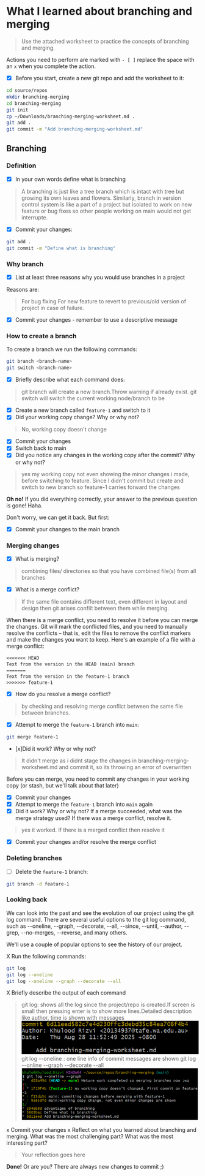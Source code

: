 # What I learned about branching and merging

> Use the attached worksheet to practice the concepts of branching and merging. 

Actions you need to perform are marked with `- [ ]` replace the space with an `x` when you complete the action.

- [x] Before you start, create a new git repo and add the worksheet to it:

```bash
cd source/repos
mkdir branching-merging
cd branching-merging
git init
cp ~/Downloads/branching-merging-worksheet.md .
git add .
git commit -m "Add branching-merging-worksheet.md"
```


## Branching

### Definition

- [x] In your own words define what is branching

> A branching is just like a tree branch which is intact with tree but growing its own leaves and flowers. 
Similarly, branch in version control system is like a part of a project but isolated to work on new feature or bug fixes so other people working on main would not get interrupte.

- [x] Commit your changes:

```bash
git add .
git commit -m "Define what is branching"
```


### Why branch

- [x] List at least three reasons why you would use branches in a project

Reasons are:
>For bug fixing
>For new feature
>to revert to previous/old version of project in case of failure.

- [x] Commit your changes - remember to use a descriptive message

### How to create a branch

To create a branch we run the following commands: 

```bash
git branch <branch-name>
git switch <branch-name>
```


- [x] Briefly describe what each command does:

> git branch <branch-name> will create a new branch.Throw warning if already exist.
> git switch <branch-name> will switch the current working node/branch to be <branch-name>

- [x] Create a new branch called `feature-1` and switch to it
- [x] Did your working copy change? Why or why not?

> No, working copy doesn't change

- [x] Commit your changes
- [x]  Switch back to main
- [x] Did you notice any changes in the working copy after the commit? Why or why not?

> yes my working copy not even showing the minor changes i made, before switching to feature.
  Since I didn't commit but create and switch to new branch so feature-1 carries forward the changes
 
**Oh no!** 
If you did everything correctly, your answer to the previous question is gone! Haha.

Don't worry, we can get it back. But first:

- [x] Commit your changes to the main branch


### Merging changes

- [x] What is merging?
> combining files/ directories so that you have combined file(s) from all branches

- [x] What is a merge conflict?
> If the same file contains different text, even different in layout and design then git 
> arises confilt between them while merging.

When there is a merge conflict, you need to resolve it before you can merge the changes. Git will mark the conflicted files, and you need to manually resolve the conflicts – that is, edit the files to remove the conflict markers and make the changes you want to keep. Here's an example of a file with a merge conflict:

```text
<<<<<<< HEAD
Text from the version in the HEAD (main) branch
=======
Text from the version in the feature-1 branch
>>>>>>> feature-1
```


- [x] How do you resolve a merge conflict?
> by checking and resolving merge conflict between the same file between branches.

- [x] Attempt to merge the `feature-1` branch into `main`:

```bash
git merge feature-1
```

- [x]Did it work? Why or why not?

> It didn't merge as i didnt stage the changes in branching-merging-worksheet.md and commit 
> it, so its throwing an error of overwritten

Before you can merge, you need to commit any changes in your working copy (or stash, but we'll talk about that later)

- [x] Commit your changes
- [x] Attempt to merge the `feature-1` branch into `main` again
- [x] Did it work? Why or why not? If a merge succeeded, what was the merge strategy used? If there was a merge conflict, resolve it.
  
> yes it worked. If there is a merged conflict then resolve it

- [x] Commit your changes and/or resolve the merge conflict

### Deleting branches

- [ ] Delete the `feature-1` branch:
```bash
git branch -d feature-1
```

### Looking back

We can look into the past and see the evolution of our project using the git log command. There are several useful options to the git log command, such as --oneline, --graph, --decorate, --all, --since, --until, --author, --grep, --no-merges, --reverse, and many others.

We'll use a couple of popular options to see the history of our project.

X Run the following commands:

```bash 
git log
git log --oneline
git log --oneline --graph --decorate --all
```
X Briefly describe the output of each command

> git log: shows all the log since the project/repo is created.If screen is small then
pressing enter is to show more lines.Detailed description like author, time is shown with
messages
 ![img.png](img.png)
> git log --oneline : one line info of commit messages are shown
> git log --online --graph --decorate --all
![img_1.png](img_1.png)


x Commit your changes
x Reflect on what you learned about branching and merging. What was the most challenging part? What was the most interesting part?

> Your reflection goes here

**Done!**
Or are you? There are always new changes to commit ;) 
